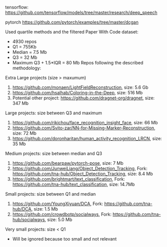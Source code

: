 tensorflow: https://github.com/tensorflow/models/tree/master/research/deep_speech 

pytorch https://github.com/pytorch/examples/tree/master/dcgan

Used quartile methods and the filtered Paper With Code dataset:
  - 4930 repos
  - Q1 = 755Kb
  - Median = 7.5 Mb
  - Q3 = 32 Mb
  - Maximum Q3 + 1.5*IQR = 80 Mb
Repos following the described methodology:

Extra Large projects (size > maxumum)
  1) https://github.com/monaen/LightFieldReconstruction, size: 5.6 Gb
  2) https://github.com/hsalhab/Coloring-in-the-Deep, size: 516 Mb
  3) Potential other project: https://github.com/dragnet-org/dragnet, size: 347 Mb
  
Large projects: size between Q3 and maximum
  1) https://github.com/rikichou/face_recognition_insight_face, size: 66 Mb
  2) https://github.com/Svito-zar/NN-for-Missing-Marker-Reconstruction, size: 72 Mb
  3) https://github.com/doronharitan/human_activity_recognition_LRCN, size: 35 Mb
  
Medium projects: size between median and Q3
  1) https://github.com/bearpaw/pytorch-pose, size: 7 Mb
  2) https://github.com/JunweiLiang/Object_Detection_Tracking, Fork: https://github.com/tna-hub/Object_Detection_Tracking, size: 8.4 Mb
  3) https://github.com/brightmart/text_classification, Fork: https://github.com/tna-hub/text_classification, size: 14.7Mb
  
Small projects: size between Q1 and median
  1) https://github.com/YoungXiyuan/DCA, Fork: https://github.com/tna-hub/DCA, size: 1.5 Mb
  2) https://github.com/crowdbotp/socialways, Fork: https://github.com/tna-hub/socialways, size: 5.0 Mb

Very small projects: size < Q1
  - Will be ignored because too small and not relevant
